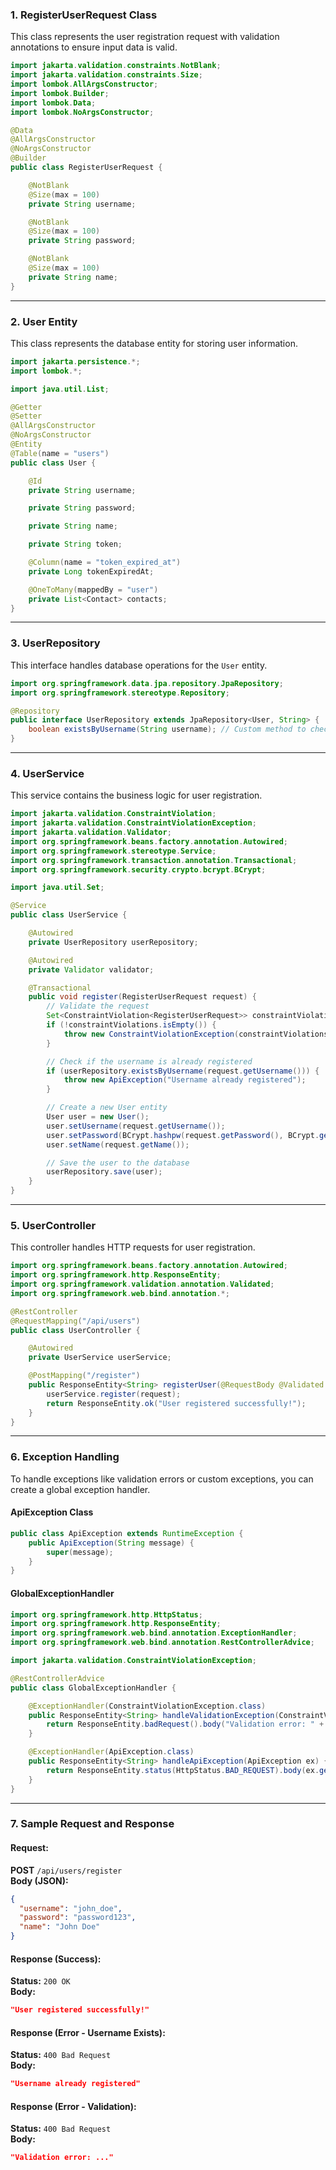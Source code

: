  

### **1. RegisterUserRequest Class**
This class represents the user registration request with validation annotations to ensure input data is valid.

```java
import jakarta.validation.constraints.NotBlank;
import jakarta.validation.constraints.Size;
import lombok.AllArgsConstructor;
import lombok.Builder;
import lombok.Data;
import lombok.NoArgsConstructor;

@Data
@AllArgsConstructor
@NoArgsConstructor
@Builder
public class RegisterUserRequest {

    @NotBlank
    @Size(max = 100)
    private String username;

    @NotBlank
    @Size(max = 100)
    private String password;

    @NotBlank
    @Size(max = 100)
    private String name;
}
```

---

### **2. User Entity**
This class represents the database entity for storing user information.

```java
import jakarta.persistence.*;
import lombok.*;

import java.util.List;

@Getter
@Setter
@AllArgsConstructor
@NoArgsConstructor
@Entity
@Table(name = "users")
public class User {

    @Id
    private String username;

    private String password;

    private String name;

    private String token;

    @Column(name = "token_expired_at")
    private Long tokenExpiredAt;

    @OneToMany(mappedBy = "user")
    private List<Contact> contacts;
}
```

---

### **3. UserRepository**
This interface handles database operations for the `User` entity.

```java
import org.springframework.data.jpa.repository.JpaRepository;
import org.springframework.stereotype.Repository;

@Repository
public interface UserRepository extends JpaRepository<User, String> {
    boolean existsByUsername(String username); // Custom method to check if a username exists
}
```

---

### **4. UserService**
This service contains the business logic for user registration.

```java
import jakarta.validation.ConstraintViolation;
import jakarta.validation.ConstraintViolationException;
import jakarta.validation.Validator;
import org.springframework.beans.factory.annotation.Autowired;
import org.springframework.stereotype.Service;
import org.springframework.transaction.annotation.Transactional;
import org.springframework.security.crypto.bcrypt.BCrypt;

import java.util.Set;

@Service
public class UserService {

    @Autowired
    private UserRepository userRepository;

    @Autowired
    private Validator validator;

    @Transactional
    public void register(RegisterUserRequest request) {
        // Validate the request
        Set<ConstraintViolation<RegisterUserRequest>> constraintViolations = validator.validate(request);
        if (!constraintViolations.isEmpty()) {
            throw new ConstraintViolationException(constraintViolations);
        }

        // Check if the username is already registered
        if (userRepository.existsByUsername(request.getUsername())) {
            throw new ApiException("Username already registered");
        }

        // Create a new User entity
        User user = new User();
        user.setUsername(request.getUsername());
        user.setPassword(BCrypt.hashpw(request.getPassword(), BCrypt.gensalt())); // Hash the password
        user.setName(request.getName());

        // Save the user to the database
        userRepository.save(user);
    }
}
```

---

### **5. UserController**
This controller handles HTTP requests for user registration.

```java
import org.springframework.beans.factory.annotation.Autowired;
import org.springframework.http.ResponseEntity;
import org.springframework.validation.annotation.Validated;
import org.springframework.web.bind.annotation.*;

@RestController
@RequestMapping("/api/users")
public class UserController {

    @Autowired
    private UserService userService;

    @PostMapping("/register")
    public ResponseEntity<String> registerUser(@RequestBody @Validated RegisterUserRequest request) {
        userService.register(request);
        return ResponseEntity.ok("User registered successfully!");
    }
}
```

---

### **6. Exception Handling**
To handle exceptions like validation errors or custom exceptions, you can create a global exception handler.

#### **ApiException Class**
```java
public class ApiException extends RuntimeException {
    public ApiException(String message) {
        super(message);
    }
}
```

#### **GlobalExceptionHandler**
```java
import org.springframework.http.HttpStatus;
import org.springframework.http.ResponseEntity;
import org.springframework.web.bind.annotation.ExceptionHandler;
import org.springframework.web.bind.annotation.RestControllerAdvice;

import jakarta.validation.ConstraintViolationException;

@RestControllerAdvice
public class GlobalExceptionHandler {

    @ExceptionHandler(ConstraintViolationException.class)
    public ResponseEntity<String> handleValidationException(ConstraintViolationException ex) {
        return ResponseEntity.badRequest().body("Validation error: " + ex.getMessage());
    }

    @ExceptionHandler(ApiException.class)
    public ResponseEntity<String> handleApiException(ApiException ex) {
        return ResponseEntity.status(HttpStatus.BAD_REQUEST).body(ex.getMessage());
    }
}
```

---

### **7. Sample Request and Response**

#### **Request:**
**POST** `/api/users/register`  
**Body (JSON):**
```json
{
  "username": "john_doe",
  "password": "password123",
  "name": "John Doe"
}
```

#### **Response (Success):**
**Status:** `200 OK`  
**Body:**
```json
"User registered successfully!"
```

#### **Response (Error - Username Exists):**
**Status:** `400 Bad Request`  
**Body:**
```json
"Username already registered"
```

#### **Response (Error - Validation):**
**Status:** `400 Bad Request`  
**Body:**
```json
"Validation error: ..."
```

